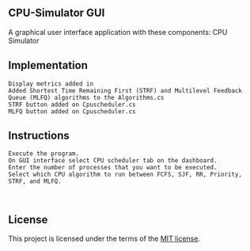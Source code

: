 ## CPU-Simulator GUI
A graphical user interface application with these components: CPU Simulator


## Implementation

```
Display metrics added in 
Added Shortest Time Remaining First (STRF) and Multilevel Feedback Queue (MLFQ) algorithms to the Algorithms.cs
STRF button added on Cpuscheduler.cs
MLFQ button added on Cpuscheduler.cs
```

## Instructions
```
Execute the program.
On GUI interface select CPU scheduler tab on the dashboard.
Enter the number of processes that you want to be executed.
Select which CPU algorithm to run between FCFS, SJF, RR, Priority, STRF, and MLFQ.



```
## License
This project is licensed under the terms of the [MIT license](https://choosealicense.com/licenses/mit/).
